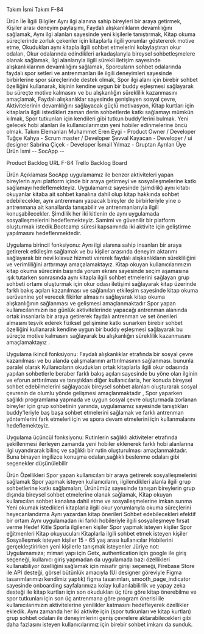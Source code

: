 Takım İsmi
Takım F-84

Ürün İle İlgili Bilgiler
Aynı ilgi alanına sahip bireyleri bir araya getirmek,
Kişiler arası deneyim paylaşımı,
Faydalı alışkanlıkların devamlılığını sağlamak,
Aynı ilgi alanları sayesinde yeni kişilerle tanıştırmak,
Kitap okuma süreçlerinde zorluk çekenler için kitaplarla ilgili yorumlar göstererek motive etme,
Okudukları aynı kitapla ilgili sohbet etmelerini kolaylaştıran okur odaları,
Okur odalarında edindikleri arkadaşlarıyla bireysel sohbetleşmelere olanak sağlamak,
İlgi alanlarıyla ilgili sürekli iletişim sayesinde alışkanlıklarının devamlılığını sağlamak,
Sporcuların sohbet odalarında faydalı spor setleri ve antrenmanları ile ilgili deneyimleri sayesinde birbirlerine spor süreçlerinde destek olmak,
Spor ilgi alanı için birebir sohbet özelliğini kullanarak, kişinin kendine uygun bir buddy eşleşmesi sağlayarak bu süreçte motive kalmasını ve bu alışkanlığın süreklilik kazanmasını amaçlamak,
Faydalı alışkanlıklar sayesinde genişleyen sosyal çevre,
Aktivitelerinin devamlılığını sağlayacak güçlü motivasyon,
Kitap kurtları için kitaplarla ilgili istedikleri zaman derin sohbetlerde katkı sağlamayı mümkün kılmak,
Spor tutkunları için kendileri gibi tutkun buddy'lerini bulmak.
Yeni gelecek hobi alanları ile kullanıcılarımızın yeni hobiler edinmelerine öncü olmak.
Takım Elemanları
Muhammet Eren Eygi - Product Owner / Developer
Tuğçe Kahya - Scrum master / Developer
Şevval Kayacan - Developer / ui designer
Sabrina Çiçek - Developer
İsmail Yılmaz - Gruptan Ayrılan Üye
Ürün İsmi
-- SocApp --

Product Backlog URL
F-84 Trello Backlog Board

Ürün Açıklaması
SocApp uygulamamız ile benzer aktiviteleri yapan bireylerin aynı platform içinde bir araya getirmeyi ve sosyalleşmelerine katkı sağlamayı hedeflemekteyiz. Uygulamamız sayesinde (şimdilik) aynı kitabı okuyanlar kitaba ait sohbet kanalına dahil olup kitap hakkında sohbet edebilecekler, aynı antrenmanı yapacak bireyler de birbirleriyle yine o antrenmana ait kanallarda tanışabilir ve antrenmanlarıyla ilgili konuşabilecekler. Şimdilik her iki kitlenin de aynı uygulamada sosyalleşmelerini hedeflemekteyiz. Samimi ve güvenilir bir platform oluşturmak istedik.Bootcamp süresi kapsamında iki aktivite için geliştirme yapılmasını hedeflenmektedir.

Uygulama birincil fonksiyonu: Aynı ilgi alanına sahip insanları bir araya getirerek etkileşim sağlamak ve bu kişiler arasında deneyim aktarımı sağlayarak bir nevi kılavuz hizmeti vererek faydalı alışkanlıkların sürekliliğini ve verimliliğini arttırmayı amaçalamaktayız. Kitap okuyan kullanıcılarımızın kitap okuma sürecinin başında yorum ekranı sayesinde seçim aşamasına ışık tutarken sonrasında aynı kitapla ilgili sohbet etmelerini sağlayan grup sohbeti ortamı oluşturmak için okur odası iletişimi sağlayarak kitap üzerinde farklı bakış açıları kazanılması ve sağlanılan etkileşim sayesinde kitap okuma serüvenine yol verecek fikirler almasını sağlayarak kitap okuma alışkanlığının sağlanması ve gelişmesi amaçlanmaktadır Spor yapan kullanıcılarımızın ise günlük aktivitelerinde yapacağı antrenman alanında ortak insanlarla bir araya getirerek faydalı antrenman ve set önerileri almasını teşvik ederek fiziksel gelişimine katkı sunarken birebir sohbet özelliğini kullanarak kendine uygun bir buddy eşleşmesi sağlayarak bu süreçte motive kalmasını sağlayarak bu alışkanlığın süreklilik kazanmasını amaçlamaktayız .

Uygulama ikincil fonksiyonu: Faydalı alışkanlıklar etrafında bir sosyal çevre kazanılması ve bu alanda çalışmalarının arttırılmasının sağlanması. bununla paralel olarak Kullanıcıların okudukları ortak kitaplarla ilgili okur odasında yapılan sohbetlerle beraber farklı bakış açıları sayesinde bu yöne olan ilginin ve eforun arttırılması ve tanıştıkları diğer kullanıcılarla, her konuda bireysel sohbet edebilmelerini sağlayacak bireysel sohbet alanları oluşturarak sosyal çevrenin de olumlu yönde gelişmesi amaçlanmaktadır , Spor yaparken sağlıklı programlama yapmada ve uygun sosyal çevre oluşturmada zorlanan bireyler için grup sohbetinin yanında, uygulamamız sayesinde tanıştıkları buddy'leriyle baş başa sohbet etmelerini sağlamak ve farklı antrenman yöntemlerini fark etmeleri için ve spora devam etmelerini için kullanmalarını hedeflemekteyiz.

Uygulama üçüncül fonksiyonu: Rutinlerin sağlıklı aktiviteler etrafında şekillenmesi ilerleyen zamanda yeni hobiler eklenerek farklı hobi alanlarına ilgi uyandırarak bilinç ve sağlıklı bir rutin oluşturulması amaçlanmaktadır. Buna binayen ingilizce konuşma odaları,sağlıklı beslenme odaları gibi seçenekler düşünülebilir

Ürün Özellikleri
Spor yapan kullanıcıları bir araya getirerek sosyalleşmelerini sağlamak
Spor yapmak isteyen kullanıcıların, ilgilendikleri alanla ilgili grup sohbetlerine katkı sağlamaları,
Ürünümüz sayesinde tanışan bireylerin grup dışında bireysel sohbet etmelerine olanak sağlamak,
Kitap okuyan kullanıcıları sohbet kanalına dahil etme ve sosyalleşmelerine imkan sunma
Yeni okumak istedikleri kitaplarla ilgili okur yorumlarıyla okuma süreçlerini heyecanlandırma
Aynı yazardan kitap önerileri
Sohbet edebilecekleri efektif bir ortam
Aynı uygulamadan iki farklı hobileriyle ilgili sosyalleşmeye fırsat verme
Hedef Kitle
Sporla ilgilenen kişiler
Spor yapmak isteyen kişiler
Spor eğitmenleri
Kitap okuyucuları
Kitaplarla ilgili sohbet etmek isteyen kişiler
Sosyalleşmek isteyen kişiler
15 - 65 yaş arası kullanıcılar
Hobilerini gerçekleştirirken yeni kişilerle tanışmak isteyenler
Jüriye not:
Uygulamamıza; mimari yapı için Getx, authentication için google ile giriş seçeneği, kullanıcı giriş yapmadan da uygulamada bazı özellikleri kullanabiliyor özelliğini sağlamak için misafir girişi seçeneği, Firebase Store ile API desteği, görsel bütünlük amacıyla (UI designer göreviyle Figma tasarımlarımızı kendimiz yaptık) figma tasarımları, smooth_page_indicator sayesinde onboarding sayfalarımıza kolay kullanılabilirlik ve yapay zeka desteği ile kitap kurtları için son okudukları üç türe göre kitap önerebilme ve spor tutkunları için son üç antrenmana göre program önerisi ile kullanıcılarımızın aktivitelerine yenilikler katmasını hedefleyerek özellikler ekledik. Aynı zamanda her iki aktivite için (spor tutkunları ve kitap kurtları) grup sohbet odaları ile deneyimlerini geniş çevrelere aktarabilecekleri gibi daha fazlasını isteyen kullanıcılarımız için birebir sohbet imkanı da sunduk.
